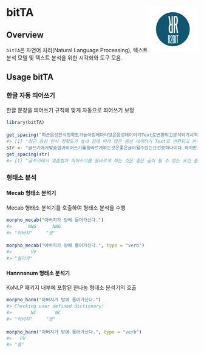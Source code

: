 
<!-- README.md is generated from README.Rmd. Please edit that file -->

# bitTA <img src="man/figures/r2bit.png" align="right" height="120" width="130"/>

## Overview

`bitTA`은 자연어 처리(Natural Language Processing), 텍스트 분석 모델 및
텍스트 분석을 위한 시각화와 도구 모음.

## Usage bitTA

### 한글 자동 띄어쓰기

한글 문장을 띄어쓰기 규칙에 맞게 자동으로 띄어쓰기 보정

``` r
library(bitTA)

get_spacing("최근음성인식정확도가높아짐에따라많은음성데이터가Text로변환되고분석되기시작했는데,이를위해잘동작하는띄어쓰기엔진은거의필수적인게되어버렸다")
#> [1] "최근 음성 인식 정확도가 높아 짐에 따라 많은 음성 데이터가 Text로 변환되고 분석되기 시작했는데, 이를 위해 잘 동작하는 띄어쓰기 엔진은 거의 필수적인 게 되어 버렸다"
str <- "글쓰기에서맞춤법과띄어쓰기를올바르게하는것은좋은글이될수있는요건중하나이다.하지만요즘학생들은부족한어문규정지식으로인해맞춤법과띄어쓰기에서많은오류를범하기도한다.본연구는그중띄어쓰기가글을인식하는데중요한역할을하는것으로판단하여,대학생들이띄어쓰기에대해서어느정도정확하게인식하고있는지,실제오류실태는어떠한지에대해살펴서그오류를개선할수있는교육방안을마련할필요가있다고판단하였다."
get_spacing(str)
#> [1] "글쓰기에서 맞춤법과 띄어쓰기를 올바르게 하는 것은 좋은 글이 될 수 있는 요건 중 하나이다. 하지만 요즘 학생들은 부족한 어문 규정 지식으로 인해 맞춤법과 띄어쓰기에서 많은 오류를 범하기도 한다. 본 연구는 그중 띄어쓰기가 글을 인식하는 데 중요한 역할을 하는 것으로 판단하여, 대학생들이 띄어쓰기에 대해서 어느 정도 정확하게 인식하고 있는지, 실제 오류 실태는 어떠한지에 대해 살펴서 그 오류를 개선할 수 있는 교육 방안을 마련할 필요가 있다고 판단하였다."
```

### 형태소 분석

#### Mecab 형태소 분석기

Mecab 형태소 분석기를 호출하여 형태소 분석을 수행

``` r
morpho_mecab("아버지가 방에 들어가신다.")
#>      NNG      NNG 
#> "아버지"     "방"

morpho_mecab("아버지가 방에 들어가신다.", type = "verb")
#>       VV 
#> "들어가"
```

#### Hannnanum 형태소 분석기

KoNLP 패키지 내부에 포함된 한나눔 형태소 분석기의 호출

``` r
morpho_hann("아버지가 방에 들어가신다.")
#> Checking user defined dictionary!
#>       NC       NC 
#> "아버지"     "방"

morpho_hann("아버지가 방에 들어가신다.", type = "verb")
#>   PV 
#> "들"
```
